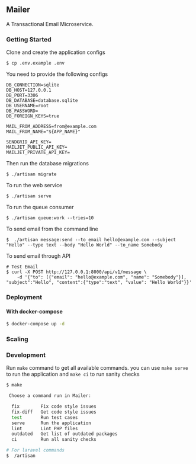 ## Mailer

A Transactional Email Microservice.


### Getting Started

Clone and create the application configs

```
$ cp .env.example .env
```

You need to provide the following configs

```
DB_CONNECTION=sqlite
DB_HOST=127.0.0.1
DB_PORT=3306
DB_DATABASE=database.sqlite
DB_USERNAME=root
DB_PASSWORD=
DB_FOREIGN_KEYS=true

MAIL_FROM_ADDRESS=from@example.com
MAIL_FROM_NAME="${APP_NAME}"

SENDGRID_API_KEY=
MAILJET_PUBLIC_API_KEY=
MAILJET_PRIVATE_API_KEY=
```

Then run the database migrations

```
$ ./artisan migrate
```

To run the web service

```
$ ./artisan serve
```

To run the queue consumer

```
$ ./artisan queue:work --tries=10
```

To send email from the command line

```
$  ./artisan message:send --to_email hello@example.com --subject "Hello" --type text --body "Hello World" --to_name Somebody
```

To send email through API

```
# Test Email
$ curl -X POST http://127.0.0.1:8000/api/v1/message \
    -d '{"to": [{"email": "hello@example.com", "name": "Somebody"}], "subject":"Hello", "content":{"type":"text", "value": "Hello World"}}'
```

### Deployment

#### With docker-compose

```bash
$ docker-compose up -d
```


### Scaling



### Development

Run `make` command to get all available commands. you can use `make serve` to run the application and `make ci` to run sanity checks

```bash
$ make

 Choose a command run in Mailer:

  fix        Fix code style issues
  fix-diff   Get code style issues
  test       Run test cases
  serve      Run the application
  lint       Lint PHP files
  outdated   Get list of outdated packages
  ci         Run all sanity checks

# For laravel commands
$  /artisan
```
